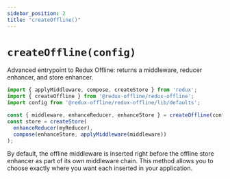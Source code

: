 ```yaml
---
sidebar_position: 2
title: "createOffline()"
---
```


# `createOffline(config)`

Advanced entrypoint to Redux Offline: returns a middleware, reducer enhancer, and store enhancer.

```js
import { applyMiddleware, compose, createStore } from 'redux';
import { createOffline } from '@redux-offline/redux-offline';
import config from '@redux-offline/redux-offline/lib/defaults';

const { middleware, enhanceReducer, enhanceStore } = createOffline(config);
const store = createStore(
  enhanceReducer(myReducer),
  compose(enhanceStore, applyMiddleware(middleware))
);
```

By default, the offline middleware is inserted right before the offline store enhancer as part of its own middleware chain. This method allows you to choose exactly where you want each inserted in your application.

